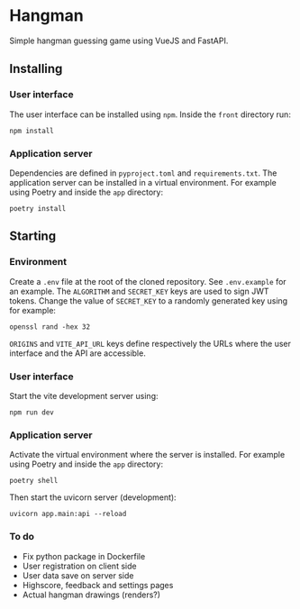 # Hangman

Simple hangman guessing game using VueJS and FastAPI.

## Installing

### User interface

The user interface can be installed using `npm`. Inside the `front` directory run:
```commandline
npm install
```
### Application server

Dependencies are defined in `pyproject.toml` and `requirements.txt`.
The application server can be installed in a virtual environment. For example using Poetry and inside the `app` directory:
```commandline
poetry install
```

## Starting

### Environment
Create a `.env` file at the root of the cloned repository. See `.env.example` for an example.
The `ALGORITHM` and `SECRET_KEY` keys are used to sign JWT tokens.
Change the value of `SECRET_KEY` to a randomly generated key using for example:
```commandline
openssl rand -hex 32
```
`ORIGINS` and `VITE_API_URL` keys define respectively the URLs where the user interface and the API are accessible.

### User interface

Start the vite development server using:
```commandline
npm run dev
```

### Application server
Activate the virtual environment where the server is installed. For example using Poetry and inside the `app` directory:
```commandline
poetry shell
```
Then start the uvicorn server (development):
```commandline
uvicorn app.main:api --reload
```

### To do
- Fix python package in Dockerfile
- User registration on client side
- User data save on server side
- Highscore, feedback and settings pages
- Actual hangman drawings (renders?)
